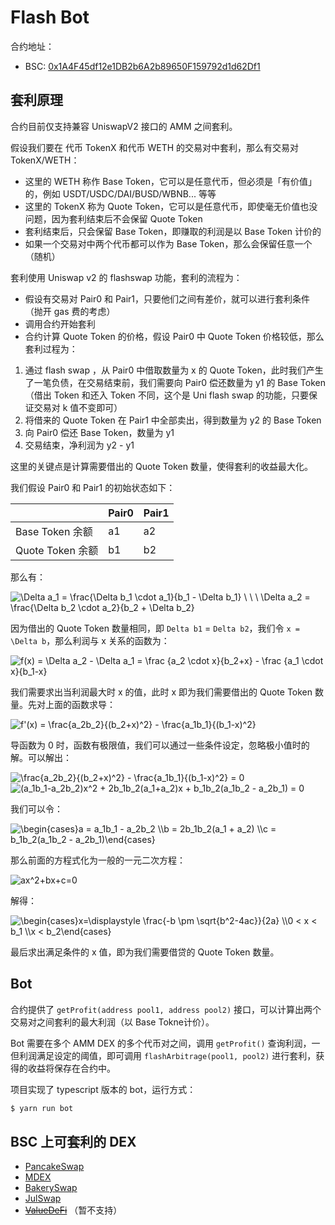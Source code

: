 # Flash Bot

合约地址：

- BSC: [0x1A4F45df12e1DB2b6A2b89650F159792d1d62Df1](https://bscscan.com/address/0x1A4F45df12e1DB2b6A2b89650F159792d1d62Df1)

## 套利原理

合约目前仅支持兼容 UniswapV2 接口的 AMM 之间套利。

假设我们要在 代币 TokenX 和代币 WETH 的交易对中套利，那么有交易对 TokenX/WETH：

- 这里的 WETH 称作 Base Token，它可以是任意代币，但必须是「有价值」的，例如 USDT/USDC/DAI/BUSD/WBNB... 等等
- 这里的 TokenX 称为 Quote Token，它可以是任意代币，即使毫无价值也没问题，因为套利结束后不会保留 Quote Token
- 套利结束后，只会保留 Base Token，即赚取的利润是以 Base Token 计价的
- 如果一个交易对中两个代币都可以作为 Base Token，那么会保留任意一个（随机）

套利使用 Uniswap v2 的 flashswap 功能，套利的流程为：

- 假设有交易对 Pair0 和 Pair1，只要他们之间有差价，就可以进行套利条件（抛开 gas 费的考虑）
- 调用合约开始套利
- 合约计算 Quote Token 的价格，假设 Pair0 中 Quote Token 价格较低，那么套利过程为：

1. 通过 flash swap ，从 Pair0 中借取数量为 x 的 Quote Token，此时我们产生了一笔负债，在交易结束前，我们需要向 Pair0 偿还数量为 y1 的 Base Token（借出 Token 和还入 Token 不同，这个是 Uni flash swap 的功能，只要保证交易对 k 值不变即可）
2. 将借来的 Quote Token 在 Pair1 中全部卖出，得到数量为 y2 的 Base Token
3. 向 Pair0 偿还 Base Token，数量为 y1
4. 交易结束，净利润为 y2 - y1

这里的关键点是计算需要借出的 Quote Token 数量，使得套利的收益最大化。

我们假设 Pair0 和 Pair1 的初始状态如下：

|                 | Pair0 | Pair1 |
| :---------------| :---- | :---- |
| Base Token 余额  | a1    |   a2  |
| Quote Token 余额 | b1    |   b2  |

那么有：

<img src="https://latex.codecogs.com/svg.image?\Delta&space;a_1&space;=&space;\frac{\Delta&space;b_1&space;\cdot&space;a_1}{b_1&space;-&space;\Delta&space;b_1}&space;\&space;\&space;\&space;\Delta&space;a_2&space;=&space;\frac{\Delta&space;b_2&space;\cdot&space;a_2}{b_2&space;&plus;&space;\Delta&space;b_2}" title="\Delta a_1 = \frac{\Delta b_1 \cdot a_1}{b_1 - \Delta b_1} \ \ \ \Delta a_2 = \frac{\Delta b_2 \cdot a_2}{b_2 + \Delta b_2}" />

因为借出的 Quote Token 数量相同，即 `Delta b1` = `Delta b2`，我们令 `x = \Delta b`，那么利润与 x 关系的函数为：

<img src="https://latex.codecogs.com/svg.image?f(x)&space;=&space;\Delta&space;a_2&space;-&space;\Delta&space;a_1&space;=&space;\frac&space;{a_2&space;\cdot&space;x}{b_2&plus;x}&space;-&space;\frac&space;{a_1&space;\cdot&space;x}{b_1-x}" title="f(x) = \Delta a_2 - \Delta a_1 = \frac {a_2 \cdot x}{b_2+x} - \frac {a_1 \cdot x}{b_1-x}" />

我们需要求出当利润最大时 x 的值，此时 x 即为我们需要借出的 Quote Token 数量。先对上面的函数求导：

<img src="https://latex.codecogs.com/svg.image?f'(x)&space;=&space;\frac{a_2b_2}{(b_2&plus;x)^2}&space;-&space;&space;\frac{a_1b_1}{(b_1-x)^2}" title="f'(x) = \frac{a_2b_2}{(b_2+x)^2} - \frac{a_1b_1}{(b_1-x)^2}" />

导函数为 0 时，函数有极限值，我们可以通过一些条件设定，忽略极小值时的解。可以解出：

<img src="https://latex.codecogs.com/svg.image?\frac{a_2b_2}{(b_2&plus;x)^2}&space;-&space;&space;\frac{a_1b_1}{(b_1-x)^2}&space;=&space;0&space;" title="\frac{a_2b_2}{(b_2+x)^2} - \frac{a_1b_1}{(b_1-x)^2} = 0 " />

<img src="https://latex.codecogs.com/svg.image?(a_1b_1-a_2b_2)x^2&space;&plus;&space;2b_1b_2(a_1&plus;a_2)x&space;&plus;&space;b_1b_2(a_1b_2&space;-&space;a_2b_1)&space;=&space;0&space;" title="(a_1b_1-a_2b_2)x^2 + 2b_1b_2(a_1+a_2)x + b_1b_2(a_1b_2 - a_2b_1) = 0 " />

我们可以令：

<img src="https://latex.codecogs.com/svg.image?\begin{cases}a&space;=&space;a_1b_1&space;-&space;a_2b_2&space;\\b&space;=&space;2b_1b_2(a_1&space;&plus;&space;a_2)&space;\\c&space;=&space;b_1b_2(a_1b_2&space;-&space;a_2b_1)\end{cases}&space;" title="\begin{cases}a = a_1b_1 - a_2b_2 \\b = 2b_1b_2(a_1 + a_2) \\c = b_1b_2(a_1b_2 - a_2b_1)\end{cases} " />

那么前面的方程式化为一般的一元二次方程：

<img src="https://latex.codecogs.com/svg.image?ax^2&plus;bx&plus;c=0&space;" title="ax^2+bx+c=0 " />

解得：

<img src="https://latex.codecogs.com/svg.image?\begin{cases}x=\displaystyle&space;\frac{-b&space;\pm&space;\sqrt{b^2-4ac}}{2a}&space;\\0&space;<&space;x&space;<&space;b_1&space;\\x&space;<&space;b_2\end{cases}" title="\begin{cases}x=\displaystyle \frac{-b \pm \sqrt{b^2-4ac}}{2a} \\0 < x < b_1 \\x < b_2\end{cases}" />

最后求出满足条件的 x 值，即为我们需要借贷的 Quote Token 数量。

## Bot

合约提供了 `getProfit(address pool1, address pool2)` 接口，可以计算出两个交易对之间套利的最大利润（以 Base Tokne计价）。

Bot 需要在多个 AMM DEX 的多个代币对之间，调用 `getProfit()` 查询利润，一但利润满足设定的阈值，即可调用 `flashArbitrage(pool1, pool2)` 进行套利，获得的收益将保存在合约中。

项目实现了 typescript 版本的 bot，运行方式：

```bash
$ yarn run bot
```

## BSC 上可套利的 DEX

- [PancakeSwap](https://pancakeswap.finance/)
- [MDEX](https://bsc.mdex.com/)
- [BakerySwap](https://www.bakeryswap.org/#/swap)
- [JulSwap](https://julswap.com/#/)
- [~~ValueDeFi~~](https://bsc.valuedefi.io/) （暂不支持）


